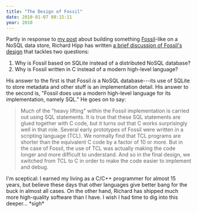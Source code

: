```yaml
---
title: "The Design of Fossil"
date: 2010-01-07 08:15:11
year: 2010
---
```

Partly in response to <a href="http://pyre.third-bit.com/blog/archives/3338.html">my post</a> about building something <a href="http://www.fossil-scm.org/">Fossil</a>-like on a NoSQL data store, Richard Hipp has written <a href="http://www.fossil-scm.org/fossil/doc/tip/www/theory1.wiki">a brief discussion of Fossil's design</a> that tackles two questions:
<ol>
	<li>Why is Fossil based on SQLite instead of a distributed NoSQL database?</li>
	<li>Why is Fossil written in C instead of a modern high-level language?</li>
</ol>
His answer to the first is that Fossil <em>is</em> a NoSQL database---its use of SQLite to store metadata and other stuff is an implementation detail. His answer to the second is, "Fossil does use a modern high-level language for its implementation, namely SQL." He goes on to say:
<blockquote>Much of the "heavy lifting" within the Fossil implementation is carried out using SQL statements.  It is true that these SQL statements are glued together with C code, but it turns out that C works surprisingly well in that role.  Several early prototypes of Fossil were written in a scripting language (TCL).  We normally find that TCL programs are shorter than the equivalent C code by a factor of 10 or more.  But in the case of Fossil, the use of TCL was actually making the code longer and more difficult to  understand. And so in the final design, we switched from TCL to C in order to make the code easier to implement and debug.</blockquote>
I'm sceptical: I earned my living as a C/C++ programmer for almost 15 years, but believe these days that other languages give better bang for the buck in almost all cases. On the other hand, Richard has shipped much more high-quality software than I have. I wish I had time to dig into this deeper... *sigh*
